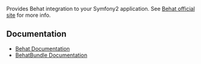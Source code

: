 Provides Behat integration to your Symfony2 application.
See [Behat official site](http://behat.org) for more info.

## Documentation

- [Behat Documentation](http://docs.behat.org)
- [BehatBundle Documentation](http://docs.behat.org/bundle/index.html)
